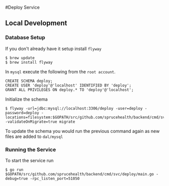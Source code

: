 #Deploy Service
## Local Development
### Database Setup
If you don't already have it setup install `flyway`

```
$ brew update
$ brew install flyway
```

In `mysql` execute the following from the `root account`.

```
CREATE SCHEMA deploy;
CREATE USER 'deploy'@'localhost' IDENTIFIED BY 'deploy';
GRANT ALL PRIVILEGES ON deploy.* TO 'deploy'@'localhost';
```

Initialize the schema

```
$ flyway -url=jdbc:mysql://localhost:3306/deploy -user=deploy -password=deploy -locations=filesystem:$GOPATH/src/github.com/sprucehealth/backend/cmd/svc/deploy/internal/dal/mysql -validateOnMigrate=true migrate
```

To update the schema you would run the previous command again as new files are added to `dal/mysql`

### Running the Service
To start the service run

```
$ go run $GOPATH/src/github.com/sprucehealth/backend/cmd/svc/deploy/main.go -debug=true -rpc_listen_port=51050
```